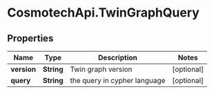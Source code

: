 # CosmotechApi.TwinGraphQuery

## Properties

Name | Type | Description | Notes
------------ | ------------- | ------------- | -------------
**version** | **String** | Twin graph version | [optional] 
**query** | **String** | the query in cypher language | [optional] 


